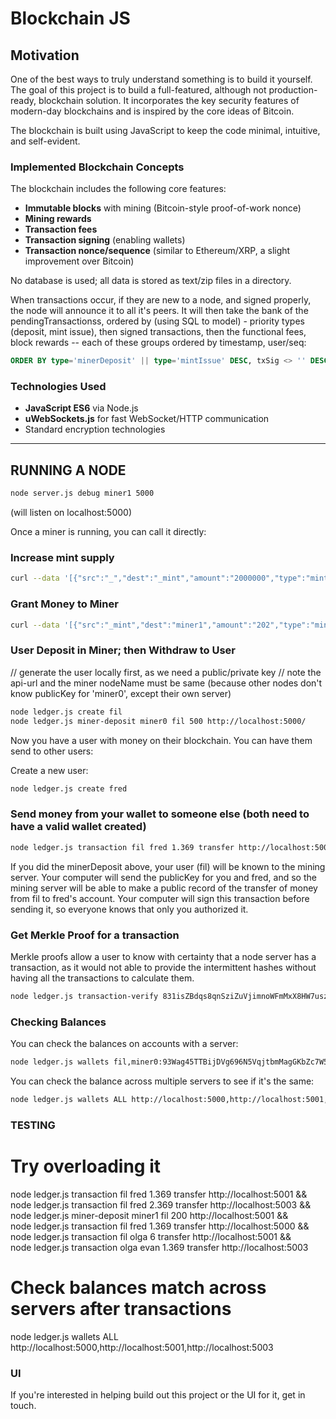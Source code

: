 # Blockchain JS

## Motivation
One of the best ways to truly understand something is to build it yourself. The goal of this project is to build a full-featured, although not production-ready, blockchain solution. It incorporates the key security features of modern-day blockchains and is inspired by the core ideas of Bitcoin.

The blockchain is built using JavaScript to keep the code minimal, intuitive, and self-evident.

### Implemented Blockchain Concepts
The blockchain includes the following core features:
- **Immutable blocks** with mining (Bitcoin-style proof-of-work nonce)
- **Mining rewards**
- **Transaction fees**
- **Transaction signing** (enabling wallets)
- **Transaction nonce/sequence** (similar to Ethereum/XRP, a slight improvement over Bitcoin)

No database is used; all data is stored as text/zip files in a directory.

When transactions occur, if they are new to a node, and signed properly, the node will announce it to all it's peers. It will then take the bank of the pendingTransactionss, ordered by (using SQL to model) - priority types (deposit, mint issue), then signed transactions, then the functional fees, block rewards -- each of these groups ordered by timestamp, user/seq:
```sql
ORDER BY type='minerDeposit' || type='mintIssue' DESC, txSig <> '' DESC, timestamp ASC, src ASC, seq ASC  LIMIT 10
```

### Technologies Used
- **JavaScript ES6** via Node.js
- **uWebSockets.js** for fast WebSocket/HTTP communication
- Standard encryption technologies

---

## RUNNING A NODE
```bash
node server.js debug miner1 5000
```
(will listen on localhost:5000)


Once a miner is running, you can call it directly:

### Increase mint supply
```bash
curl --data '[{"src":"_","dest":"_mint","amount":"2000000","type":"mintIssue"}]' http://localhost:5000/transactions
```

### Grant Money to Miner
```bash
curl --data '[{"src":"_mint","dest":"miner1","amount":"202","type":"mintAirDrop"}]' http://localhost:5000/transactions
```

### User Deposit in Miner; then Withdraw to User
// generate the user locally first, as we need a public/private key
// note the api-url and the miner nodeName must be same (because other nodes don't know publicKey for 'miner0', except their own server)
```bash
node ledger.js create fil
node ledger.js miner-deposit miner0 fil 500 http://localhost:5000/
```

Now you have a user with money on their blockchain. You can have them send to other users:

Create a new user:
```bash
node ledger.js create fred
```

### Send money from your wallet to someone else (both need to have a valid wallet created)
```bash
node ledger.js transaction fil fred 1.369 transfer http://localhost:5000
```

If you did the minerDeposit above, your user (fil) will be known to the mining server. Your computer will send the publicKey for you and fred, and so the mining server will be able to make a public record of the transfer of money from fil to fred's account. Your computer will sign this transaction before sending it, so everyone knows that only you authorized it.


### Get Merkle Proof for a transaction
Merkle proofs allow a user to know with certainty that a node server has a transaction, as it would not able to provide the intermittent hashes without having all the transactions to calculate them. 

```bash
node ledger.js transaction-verify 831isZBdqs8qnSziZuVjimnoWFmMxX8HW7uszFfoUd24,6Knq7UoWrKxGcvoVmRy15E8iXCmCmTjDrmZTLb8dG8bX http://localhost:5000
```

### Checking Balances
You can check the balances on accounts with a server:
```bash
node ledger.js wallets fil,miner0:93Wag45TTBijDVg696N5VqjtbmMagGKbZc7W5kLoty8xZ http://localhost:5000
```

You can check the balance across multiple servers to see if it's the same:
```bash
node ledger.js wallets ALL http://localhost:5000,http://localhost:5001,http://localhost:5003
```

### TESTING ###
# Try overloading it
node ledger.js transaction fil fred 1.369 transfer http://localhost:5001 && \
node ledger.js transaction fil fred 2.369 transfer http://localhost:5003 && \
node ledger.js miner-deposit miner1 fil 200 http://localhost:5001 && \
node ledger.js transaction fil fred 1.369 transfer http://localhost:5000 && \
node ledger.js transaction fil olga 6 transfer http://localhost:5001 && \
node ledger.js transaction olga evan 1.369 transfer http://localhost:5003

# Check balances match across servers after transactions
node ledger.js wallets ALL http://localhost:5000,http://localhost:5001,http://localhost:5003

### UI
If you're interested in helping build out this project or the UI for it, get in touch. 
